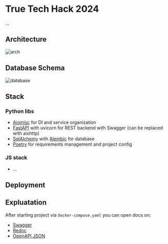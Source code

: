 # True Tech Hack 2024

...

## Architecture

![arch](https://www.plantuml.com/plantuml/svg/XP5DRi8m48NtFiM8RPKR80HjXLG9K2XqqLKriISeQcAd_g7qzXtRM91DkqZiUU-Rv8szT1wj3qClK7fZuSsH1NGGU1L2eSS67S5psSpdjN7-PEcmtomMaLID4D8Cez6aFJoY_2Ijc5kZywlw1Gvapvsa33Tit-DhQxJF_ExKwGiym2jnaaotqOsuzjRqSEm6iam-iPm1oRlxpytg7YL1ZPRZpnXTTMRed9o663_614mwruG-s7zxsrjlRu82df3HxV40c-vyPGRlflOxQaKNsEAOWPzK2_4LA13CTlGDARYBlzr7CNF95oBU1LIBSXnfWOg5V9hndSfq4socuZPasKKvPUFdBqGraxgaQ8ishwghraxRIfHfJm7Ar7b9Ih75ahGAG_yB)

## Database Schema

![database](https://www.plantuml.com/plantuml/svg/jLFHQi8m57tlLrny7FZWQn5HcS8sqO7ErvAPMmsqCUGc7QBxzwKQR5PBXSdwT7DExkqv9ycG3DF6vXbmPjWd8umYb4QO0tG-27K76865OmJkUmB1On3Iu1QrHyn1OGpbrfMhF6ZTKhBS4MIqa5iFAqRqjTSysJ7QrJczLwYDG8hXTRcOZps-qSWCyeIP69vTjHBvzI-AtrBVbVxtZ6tmR42r66ZGoP4sMYWZzhB6CCur4bNeenedXQlE6h55eogT904E_VxqRJ3uYuNpWJUBHSdhn0C6RGwTgUkp6jSiivUJI8khpT5wz38RZMUJ67eUcYzMIG1tUq5KVfOVqn8MPNORUgu7LByXuLpb1z_FFBrqtTzGbDvZ29EukG2X1AmaOCdzluIbo4N6TFLSoB-NzX1SqfV69jwDZnISJjtkwUXIZTAmBXeNc5OT6640fqrRIFsgXoYvpRCV)

## Stack

### Python libs

- [Aiomisc](https://aiomisc.readthedocs.io/en/latest/) for DI and service organization
- [FastAPI](https://aiomisc.readthedocs.io/en/latest/) with uvicorn for REST backend with Swagger (can be replaced with aiohttp)
- [SqlAlchemy](https://www.sqlalchemy.org/) with [Alembic](https://alembic.sqlalchemy.org) for database
- [Poetry](https://python-poetry.org/) for requirements management and project config

### JS stack

- ...

## Deployment

## Expluatation

After starting project via `docker-compose.yaml` you can open docs on:

- [Swagger](http://127.0.0.1/docs/swagger)
- [Redoc](http://127.0.0.1/docs/redoc)
- [OpenAPI JSON](http://127.0.0.1/docs/openapi.json)
